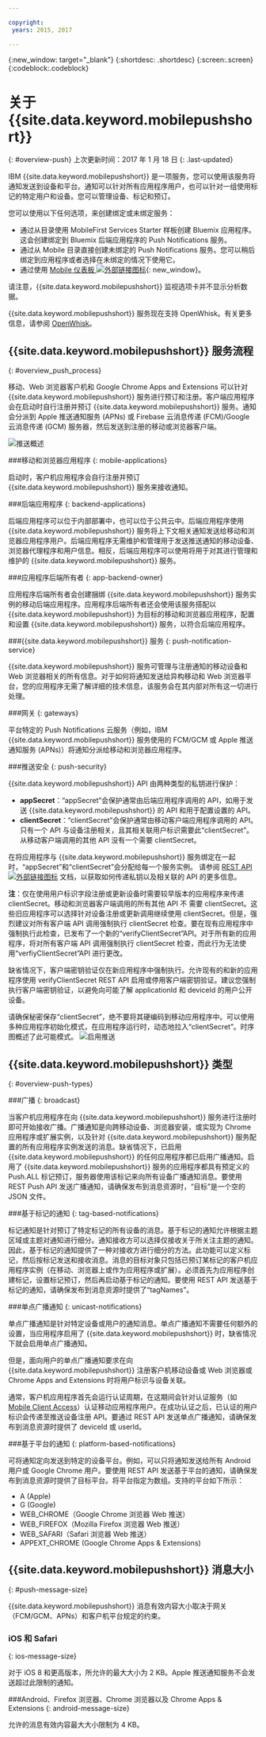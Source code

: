 ```yaml
---

copyright:
 years: 2015, 2017

---
```


{:new_window: target="_blank"}
{:shortdesc: .shortdesc}
{:screen:.screen}
{:codeblock:.codeblock}

# 关于 {{site.data.keyword.mobilepushshort}}
{: #overview-push}
上次更新时间：2017 年 1 月 18 日
{: .last-updated}

IBM {{site.data.keyword.mobilepushshort}} 是一项服务，您可以使用该服务将通知发送到设备和平台。通知可以针对所有应用程序用户，也可以针对一组使用标记的特定用户和设备。您可以管理设备、标记和预订。  

您可以使用以下任何选项，来创建绑定或未绑定服务：

- 通过从目录使用 MobileFirst Services Starter 样板创建 Bluemix 应用程序。这会创建绑定到 Bluemix 后端应用程序的 Push Notifications 服务。
- 通过从 Mobile 目录直接创建未绑定的 Push Notifications 服务。您可以稍后绑定到应用程序或者选择在未绑定的情况下使用它。 
- 通过使用 [Mobile 仪表板 ![外部链接图标](../../icons/launch-glyph.svg "外部链接图标")](https://console.ng.bluemix.net/docs/mobile/services.html){: new_window}。

请注意，{{site.data.keyword.mobilepushshort}} 监视选项卡并不显示分析数据。

{{site.data.keyword.mobilepushshort}} 服务现在支持 OpenWhisk。有关更多信息，请参阅 [OpenWhisk](/docs/openwhisk/index.html)。


## {{site.data.keyword.mobilepushshort}} 服务流程
{: #overview_push_process}

移动、Web 浏览器客户机和 Google Chrome Apps and Extensions 可以针对 {{site.data.keyword.mobilepushshort}} 服务进行预订和注册。客户端应用程序会在启动时自行注册并预订 {{site.data.keyword.mobilepushshort}} 服务。通知会分派到 Apple 推送通知服务 (APNs) 或 Firebase 云消息传递 (FCM)/Google 云消息传递 (GCM) 服务器，然后发送到注册的移动或浏览器客户端。

![推送概述](images/overview.jpg)


###移动和浏览器应用程序 
{: mobile-applications}

启动时，客户机应用程序会自行注册并预订 {{site.data.keyword.mobilepushshort}} 服务来接收通知。

###后端应用程序
{: backend-applications}

后端应用程序可以位于内部部署中，也可以位于公共云中。后端应用程序使用 {{site.data.keyword.mobilepushshort}} 服务将上下文相关通知发送给移动和浏览器应用程序用户。后端应用程序无需维护和管理用于发送推送通知的移动设备、浏览器代理程序和用户信息。相反，后端应用程序可以使用将用于对其进行管理和维护的 {{site.data.keyword.mobilepushshort}} 服务。

###应用程序后端所有者
{: app-backend-owner}

应用程序后端所有者会创建捆绑 {{site.data.keyword.mobilepushshort}} 服务实例的移动后端应用程序。应用程序后端所有者还会使用该服务搭配以 {{site.data.keyword.mobilepushshort}} 为目标的移动和浏览器应用程序，配置和设置 {{site.data.keyword.mobilepushshort}} 服务，以符合后端应用程序。

###{{site.data.keyword.mobilepushshort}} 服务
{: push-notification-service}

{{site.data.keyword.mobilepushshort}} 服务可管理与注册通知的移动设备和 Web 浏览器相关的所有信息。对于如何将通知发送给异构移动和 Web 浏览器平台，您的应用程序无需了解详细的技术信息，该服务会在其内部对所有这一切进行处理。

###网关
{: gateways}

平台特定的 Push Notifications 云服务（例如，IBM {{site.data.keyword.mobilepushshort}} 服务使用的 FCM/GCM 或 Apple 推送通知服务 (APNs)）将通知分派给移动和浏览器应用程序。

###推送安全
{: push-security}

{{site.data.keyword.mobilepushshort}} API 由两种类型的私钥进行保护：

- **appSecret**：“appSecret”会保护通常由后端应用程序调用的 API，如用于发送 {{site.data.keyword.mobilepushshort}} 的 API 和用于配置设置的 API。
- **clientSecret**：“clientSecret”会保护通常由移动客户端应用程序调用的 API。只有一个 API 与设备注册相关，且其相关联用户标识需要此“clientSecret”。从移动客户端调用的其他 API 没有一个需要 clientSecret。 

在将应用程序与 {{site.data.keyword.mobilepushshort}} 服务绑定在一起时，“appSecret”和“clientSecret”会分配给每一个服务实例。
请参阅 [REST API ![外部链接图标](../../icons/launch-glyph.svg "外部链接图标")](https://mobile.{DomainName}/imfpush/) 文档，以获取如何传递私钥以及相关联的 API 的更多信息。

**注**：仅在使用用户标识字段注册或更新设备时需要较早版本的应用程序来传递 clientSecret。移动和浏览器客户端调用的所有其他 API 不
需要 clientSecret。这些旧应用程序可以选择针对设备注册或更新调用继续使用 clientSecret。但是，强烈建议对所有客户端 API 调用强制执行 clientSecret 检查。要在现有应用程序中强制执行此检查，已发布了一个新的“verifyClientSecret”API。对于所有新的应用程序，将对所有客户端 API 调用强制执行 clientSecret 检查，而此行为无法使用“verfiyClientSecret”API 进行更改。

缺省情况下，客户端密钥验证仅在新应用程序中强制执行。允许现有的和新的应用程序使用 verifyClientSecret REST API 启用或停用客户端密钥验证。建议您强制执行客户端密钥验证，以避免向可能了解 applicationId 和 deviceId 的用户公开设备。

请确保秘密保存“clientSecret”，绝不要将其硬编码到移动应用程序中。可以使用多种应用程序初始化模式，在应用程序运行时，动态地拉入“clientSecret”。时序图概述了此可能模式。
![启用推送](images/init_client_secret.jpg) 

## {{site.data.keyword.mobilepushshort}} 类型
{: #overview-push-types}

###广播
{: broadcast}

当客户机应用程序在向 {{site.data.keyword.mobilepushshort}} 服务进行注册时即可开始接收广播。广播通知是向跨移动设备、浏览器安装，或实现为 Chrome 应用程序或扩展实例，以及针对 {{site.data.keyword.mobilepushshort}} 服务配置的所有应用程序实例发送的消息。缺省情况下，已启用 {{site.data.keyword.mobilepushshort}} 的任何应用程序都已启用广播通知。启用了 {{site.data.keyword.mobilepushshort}} 服务的应用程序都具有预定义的 Push.ALL 标记预订，服务器使用该标记来向所有设备广播通知消息。要使用 REST Push API 发送广播通知，请确保发布到消息资源时，“目标”是一个空的 JSON 文件。

###基于标记的通知
{: tag-based-notifications}

标记通知是针对预订了特定标记的所有设备的消息。基于标记的通知允许根据主题区域或主题对通知进行细分。通知接收方可以选择仅接收关于所关注主题的通知。因此，基于标记的通知提供了一种对接收方进行细分的方法。此功能可以定义标记，然后按标记发送和接收消息。消息的目标对象只包括已预订某标记的客户机应用程序实例（在移动、浏览器上或作为应用程序或扩展）。必须首先为应用程序创建标记，设置标记预订，然后再启动基于标记的通知。要使用 REST API 发送基于标记的通知，请确保发布到消息资源时提供了“tagNames”。

###单点广播通知
{: unicast-notifications}

单点广播通知是针对特定设备或用户的通知消息。单点广播通知不需要任何额外的设置，当应用程序启用了 {{site.data.keyword.mobilepushshort}} 时，缺省情况下就会启用单点广播通知。

但是，面向用户的单点广播通知要求在向 {{site.data.keyword.mobilepushshort}} 注册客户机移动设备或 Web 浏览器或 Chrome Apps and Extensions 时将用户标识与设备关联。   

通常，客户机应用程序首先会运行认证周期，在这期间会针对认证服务（如 [Mobile Client Access](docs/services/mobileaccess/index.html)）认证移动应用程序用户。在成功认证之后，已认证的用户标识会传递至推送设备注册 API。要通过 REST API 发送单点广播通知，请确保发布到消息资源时提供了 deviceId 或 userId。

###基于平台的通知
{: platform-based-notifications}

可将通知定向发送到特定的设备平台。例如，可以只将通知发送给所有 Android 用户或 Google Chrome 用户。要使用 REST API 发送基于平台的通知，请确保发布到消息资源时提供了目标平台。将平台指定为数组。支持的平台如下所示：
* A (Apple) 
* G (Google)
* WEB_CHROME（Google Chrome 浏览器 Web 推送）
* WEB_FIREFOX（Mozilla Firefox 浏览器 Web 推送）
* WEB_SAFARI（Safari 浏览器 Web 推送）
* APPEXT_CHROME (Google Chrome Apps & Extensions)

## {{site.data.keyword.mobilepushshort}} 消息大小
{: #push-message-size}

{{site.data.keyword.mobilepushshort}} 消息有效内容大小取决于网关（FCM/GCM、APNs）和客户机平台规定的约束。 

### iOS 和 Safari
{: ios-message-size}

对于 iOS 8 和更高版本，所允许的最大大小为 2 KB。Apple 推送通知服务不会发送超过此限制的通知。

###Android、Firefox 浏览器、Chrome 浏览器以及 Chrome Apps & Extensions 
{: android-message-size}

允许的消息有效内容最大大小限制为 4 KB。  
